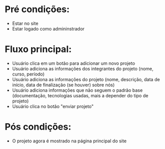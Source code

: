 # Pré condições:
- Estar no site
- Estar logado como admininstrador

# Fluxo principal:
- Usuário clica em um botão para adicionar um novo projeto
- Usuário adiciona as informações dos integrantes do projeto (nome, curso, período)
- Usuário adiciona as informações do projeto (nome, descrição, data de início, data de finalização (se houver)
sobre nós)
- Usuário adiciona informações que não seguem o padrão base (documentação, tecnologias usadas, mais a depender do tipo de projeto)
- Usuário clica no botão "enviar projeto"

# Pós condições:
- O projeto agora é mostrado na página principal do site